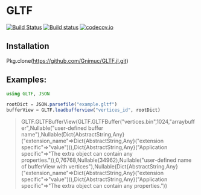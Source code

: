 # GLTF

[![Build Status](https://travis-ci.org/Gnimuc/GLTF.jl.svg?branch=master)](https://travis-ci.org/Gnimuc/GLTF.jl)
[![Build status](https://ci.appveyor.com/api/projects/status/3f32qqywxtcghh2f?svg=true)](https://ci.appveyor.com/project/Gnimuc/gltf-jl)
[![codecov.io](https://codecov.io/github/Gnimuc/GLTF.jl/coverage.svg?branch=master)](https://codecov.io/github/Gnimuc/GLTF.jl?branch=master)

## Installation
Pkg.clone(https://github.com/Gnimuc/GLTF.jl.git)

## Examples:
```julia
using GLTF, JSON

rootDict = JSON.parsefile("example.gltf")
bufferView = GLTF.loadbufferview("vertices_id", rootDict)
```

>GLTF.GLTFBufferView(GLTF.GLTFBuffer("vertices.bin",1024,"arraybuffer",Nullable("user-defined buffer name"),Nullable(Dict{AbstractString,Any}("extension_name"=>Dict{AbstractString,Any}("extension specific"=>"value"))),Dict{AbstractString,Any}("Application specific"=>"The extra object can contain any properties.")),0,76768,Nullable(34962),Nullable("user-defined name of bufferView with vertices"),Nullable(Dict{AbstractString,Any}("extension_name"=>Dict{AbstractString,Any}("extension specific"=>"value"))),Dict{AbstractString,Any}("Application specific"=>"The extra object can contain any properties."))
